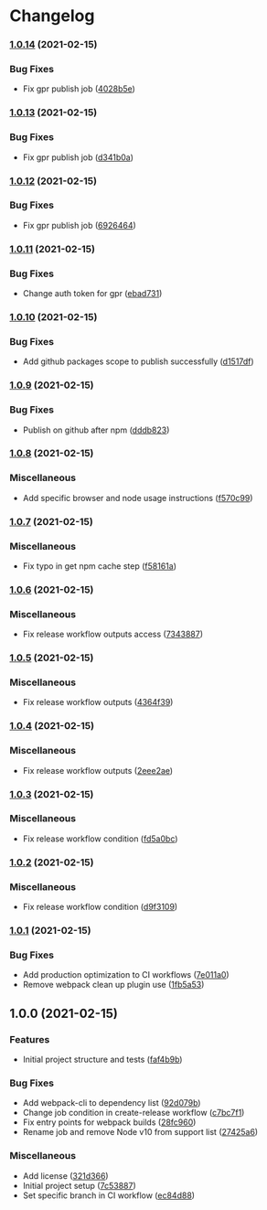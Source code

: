 # Changelog

### [1.0.14](https://www.github.com/petarvujovic98/voice-rss-client/compare/v1.0.13...v1.0.14) (2021-02-15)


### Bug Fixes

* Fix gpr publish job ([4028b5e](https://www.github.com/petarvujovic98/voice-rss-client/commit/4028b5e0abe3e035dbb781941b0ba256e8da442b))

### [1.0.13](https://www.github.com/petarvujovic98/voice-rss-client/compare/v1.0.12...v1.0.13) (2021-02-15)


### Bug Fixes

* Fix gpr publish job ([d341b0a](https://www.github.com/petarvujovic98/voice-rss-client/commit/d341b0a5d732e1887c3360b193e083c6f50713d3))

### [1.0.12](https://www.github.com/petarvujovic98/voice-rss-client/compare/v1.0.11...v1.0.12) (2021-02-15)


### Bug Fixes

* Fix gpr publish job ([6926464](https://www.github.com/petarvujovic98/voice-rss-client/commit/6926464ddb2dfbdfd1ebf92ae1bfa9c26f67537f))

### [1.0.11](https://www.github.com/petarvujovic98/voice-rss-client/compare/v1.0.10...v1.0.11) (2021-02-15)


### Bug Fixes

* Change auth token for gpr ([ebad731](https://www.github.com/petarvujovic98/voice-rss-client/commit/ebad731140a0429b21f51767e42e926946433daa))

### [1.0.10](https://www.github.com/petarvujovic98/voice-rss-client/compare/v1.0.9...v1.0.10) (2021-02-15)


### Bug Fixes

* Add github packages scope to publish successfully ([d1517df](https://www.github.com/petarvujovic98/voice-rss-client/commit/d1517dfeeb0ca96b7efb086596a9920baff7eee7))

### [1.0.9](https://www.github.com/petarvujovic98/voice-rss-client/compare/v1.0.8...v1.0.9) (2021-02-15)


### Bug Fixes

* Publish on github after npm ([dddb823](https://www.github.com/petarvujovic98/voice-rss-client/commit/dddb823281eb0529467b7ba1d252f7168ca36ee2))

### [1.0.8](https://www.github.com/petarvujovic98/voice-rss-client/compare/v1.0.7...v1.0.8) (2021-02-15)


### Miscellaneous

* Add specific browser and node usage instructions ([f570c99](https://www.github.com/petarvujovic98/voice-rss-client/commit/f570c997d7177ad519a9a1fea9528e4da5bb4375))

### [1.0.7](https://www.github.com/petarvujovic98/voice-rss-client/compare/v1.0.6...v1.0.7) (2021-02-15)


### Miscellaneous

* Fix typo in get npm cache step ([f58161a](https://www.github.com/petarvujovic98/voice-rss-client/commit/f58161a3e2bf9e13e2ce9539961f32fdbb67db05))

### [1.0.6](https://www.github.com/petarvujovic98/voice-rss-client/compare/v1.0.5...v1.0.6) (2021-02-15)


### Miscellaneous

* Fix release workflow outputs access ([7343887](https://www.github.com/petarvujovic98/voice-rss-client/commit/73438878fd94e3bc2d1748166195865bb45642e5))

### [1.0.5](https://www.github.com/petarvujovic98/voice-rss-client/compare/v1.0.4...v1.0.5) (2021-02-15)


### Miscellaneous

* Fix release workflow outputs ([4364f39](https://www.github.com/petarvujovic98/voice-rss-client/commit/4364f396ed6ebac035c6c6d88f9733922bf9b483))

### [1.0.4](https://www.github.com/petarvujovic98/voice-rss-client/compare/v1.0.3...v1.0.4) (2021-02-15)


### Miscellaneous

* Fix release workflow outputs ([2eee2ae](https://www.github.com/petarvujovic98/voice-rss-client/commit/2eee2ae4a9b3e679902f5f83c5cf44306aacf681))

### [1.0.3](https://www.github.com/petarvujovic98/voice-rss-client/compare/v1.0.2...v1.0.3) (2021-02-15)


### Miscellaneous

* Fix release workflow condition ([fd5a0bc](https://www.github.com/petarvujovic98/voice-rss-client/commit/fd5a0bc69df74113c4b002170ee405aedf739398))

### [1.0.2](https://www.github.com/petarvujovic98/voice-rss-client/compare/v1.0.1...v1.0.2) (2021-02-15)


### Miscellaneous

* Fix release workflow condition ([d9f3109](https://www.github.com/petarvujovic98/voice-rss-client/commit/d9f3109de18f765fd13074a820a52a4606c44ff7))

### [1.0.1](https://www.github.com/petarvujovic98/voice-rss-client/compare/v1.0.0...v1.0.1) (2021-02-15)


### Bug Fixes

* Add production optimization to CI workflows ([7e011a0](https://www.github.com/petarvujovic98/voice-rss-client/commit/7e011a0b40b3123be1848236a0a8a91d4e08a5b9))
* Remove webpack clean up plugin use ([1fb5a53](https://www.github.com/petarvujovic98/voice-rss-client/commit/1fb5a53faf42bfbea4cb3ec15aa175ef35e37f6e))

## 1.0.0 (2021-02-15)


### Features

* Initial project structure and tests ([faf4b9b](https://www.github.com/petarvujovic98/voice-rss-client/commit/faf4b9b4d3feee1340b7c851cec3e17eaf56d184))


### Bug Fixes

* Add webpack-cli to dependency list ([92d079b](https://www.github.com/petarvujovic98/voice-rss-client/commit/92d079b4f14c5c7b14e8f73ca30a373476bb534f))
* Change job condition in create-release workflow ([c7bc7f1](https://www.github.com/petarvujovic98/voice-rss-client/commit/c7bc7f186bd4bb3728eec3a756572488eac87545))
* Fix entry points for webpack builds ([28fc960](https://www.github.com/petarvujovic98/voice-rss-client/commit/28fc960fcf08b1d93f738d3885fb5c9d815ad5d1))
* Rename job and remove Node v10 from support list ([27425a6](https://www.github.com/petarvujovic98/voice-rss-client/commit/27425a65a4efc0b3d6a723557db078f2506f1185))


### Miscellaneous

* Add license ([321d366](https://www.github.com/petarvujovic98/voice-rss-client/commit/321d36683ee25d4f475265b3f5718df70ee8f427))
* Initial project setup ([7c53887](https://www.github.com/petarvujovic98/voice-rss-client/commit/7c53887dc8710d5a963d461008921c6a31cb947c))
* Set specific branch in CI workflow ([ec84d88](https://www.github.com/petarvujovic98/voice-rss-client/commit/ec84d88da6db8e6e08bc2df10122a68a7b072417))
